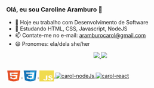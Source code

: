 ### Olá, eu sou Caroline Aramburo 👋

- 🔭 Hoje eu trabalho com Desenvolvimento de Software
- 🌱 Estudando HTML, CSS, Javascript, NodeJS
- 📫 Contate-me no e-mail: aramburocarol@gmail.com
- 😄 Pronomes: ela/dela she/her

<div align="center">
  <a href="https://github.com/xMockingjau">
  <img height="180em" src="https://github-readme-stats.vercel.app/api?username=xMockingjay&show_icons=true&theme=dracula&include_all_commits=true&count_private=true"/>
  <img height="180em" src="https://github-readme-stats.vercel.app/api/top-langs/?username=xMockingjay&layout=compact&langs_count=7&theme=dracula"/>
</div>
  
  ##
  
  <img align="center" alt="carol-HTML" height="30" width="40" src="https://raw.githubusercontent.com/devicons/devicon/master/icons/html5/html5-original.svg">
  <img align="center" alt="carol-CSS" height="30" width="40" src="https://raw.githubusercontent.com/devicons/devicon/master/icons/css3/css3-original.svg">
  <img align="center" alt="carol-Js" height="30" width="40" src="https://raw.githubusercontent.com/devicons/devicon/master/icons/javascript/javascript-plain.svg">
  <img align="center" alt="carol-nodeJs" height="30" width="40" src="https://cdn.jsdelivr.net/gh/devicons/devicon/icons/nodejs/nodejs-original.svg">
  <img align="center" alt="carol-react" height="30" width="40" src="https://cdn.jsdelivr.net/gh/devicons/devicon/icons/react/react-original.svg">
          
